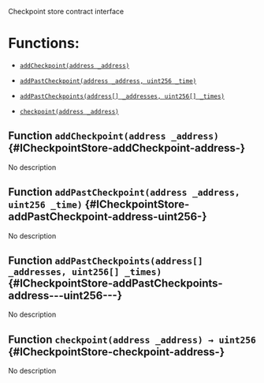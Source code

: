 Checkpoint store contract interface

# Functions:

- [`addCheckpoint(address _address)`](#ICheckpointStore-addCheckpoint-address-)

- [`addPastCheckpoint(address _address, uint256 _time)`](#ICheckpointStore-addPastCheckpoint-address-uint256-)

- [`addPastCheckpoints(address[] _addresses, uint256[] _times)`](#ICheckpointStore-addPastCheckpoints-address---uint256---)

- [`checkpoint(address _address)`](#ICheckpointStore-checkpoint-address-)

## Function `addCheckpoint(address _address)` {#ICheckpointStore-addCheckpoint-address-}

No description

## Function `addPastCheckpoint(address _address, uint256 _time)` {#ICheckpointStore-addPastCheckpoint-address-uint256-}

No description

## Function `addPastCheckpoints(address[] _addresses, uint256[] _times)` {#ICheckpointStore-addPastCheckpoints-address---uint256---}

No description

## Function `checkpoint(address _address) → uint256` {#ICheckpointStore-checkpoint-address-}

No description
